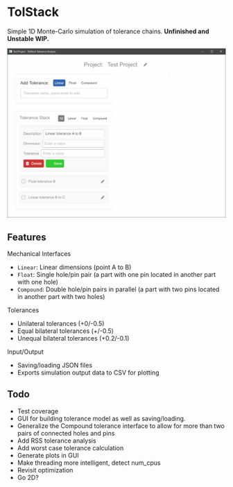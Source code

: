 # TolStack

Simple 1D Monte-Carlo simulation of tolerance chains. **Unfinished and Unstable WIP.**

![Screenshot](docs/screenshot.png)

## Features

Mechanical Interfaces

* `Linear`: Linear dimensions (point A to B)
* `Float`: Single hole/pin pair (a part with one pin located in another part with one hole)
* `Compound`: Double hole/pin pairs in parallel (a part with two pins located in another part with two holes)

Tolerances

* Unilateral tolerances (+0/-0.5)
* Equal bilateral tolerances (+/-0.5)
* Unequal bilateral tolerances (+0.2/-0.1)

Input/Output

* Saving/loading JSON files
* Exports simulation output data to CSV for plotting

## Todo

* Test coverage
* GUI for building tolerance model as well as saving/loading.
* Generalize the Compound tolerance interface to allow for more than two pairs of connected holes and pins
* Add RSS tolerance analysis
* Add worst case tolerance calculation
* Generate plots in GUI
* Make threading more intelligent, detect num_cpus
* Revisit optimization
* Go 2D?
